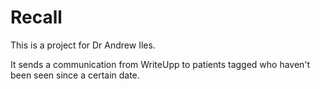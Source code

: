 # Recall
This is a project for Dr Andrew Iles.

It sends a communication from WriteUpp to patients tagged who haven't been seen since a certain date.

